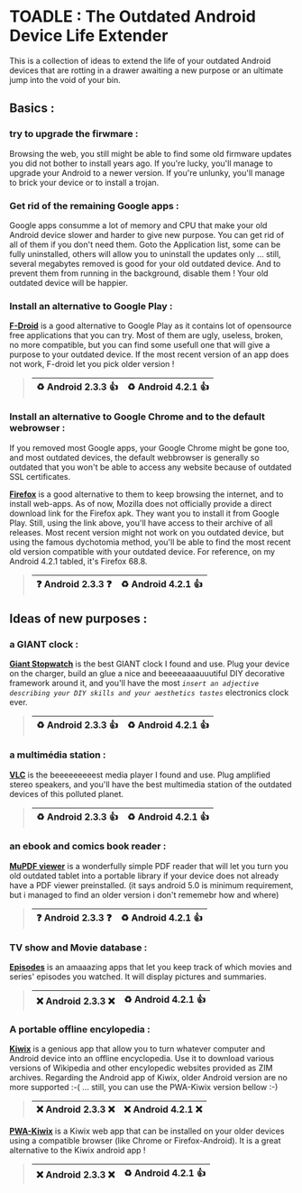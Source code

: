 # TOADLE : The Outdated Android Device Life Extender

This is a collection of ideas to extend the life of your outdated Android devices that are rotting in a drawer awaiting a new purpose or an ultimate jump into the void of your bin.

## Basics :

### try to upgrade the firwmare :
Browsing the web, you still might be able to find some old firmware updates you did not bother to install years ago. If you're lucky, you'll manage to upgrade your Android to a newer version. If you're unlunky, you'll manage to brick your device or to install a trojan.

### Get rid of the remaining Google apps :
Google apps consumme a lot of memory and CPU that make your old Android device slower and harder to give new purpose. You can get rid of all of them if you don't need them. Goto the Application list, some can be fully uninstalled, others will allow you to uninstall the updates only ... still, several megabytes removed is good for your old outdated device. And to prevent them from running in the background, disable them ! Your old outdated device will be happier.

### Install an alternative to Google Play :

**[F-Droid](https://f-droid.org/)** is a good alternative to Google Play as it contains lot of opensource free applications that you can try. Most of them are ugly, useless, broken, no more compatible, but you can find some usefull one that will give a purpose to your outdated device. If the most recent version of an app does not work, F-droid let you pick older version !
> | :recycle: Android 2.3.3 :+1:  | :recycle: Android 4.2.1 :+1: |
> |---|---|

### Install an alternative to Google Chrome and to the default webrowser :
If you removed most Google apps, your Google Chrome might be gone too, and most outdated devices, the default webbrowser is generally so outdated that you won't be able to access any website because of outdated SSL certificates.

**[Firefox](https://github.com/mozilla-mobile/fenix/releases)** is a good alternative to them to keep browsing the internet, and to install web-apps.
As of now, Mozilla does not officially provide a direct download link for the Firefox apk. They want you to install it from Google Play. Still, using the link above, you'll have access to their archive of all releases. Most recent version might not work on you outdated device, but using the famous dychotomia method, you'll be able to find the most recent old version compatible with your outdated device.
For reference, on my Android 4.2.1 tabled, it's Firefox 68.8.
> | :question: Android 2.3.3 :question:  | :recycle: Android 4.2.1 :+1: |
> |---|---|



## Ideas of new purposes :

### a GIANT clock :

**[Giant Stopwatch](https://f-droid.org/fr/packages/omegacentauri.mobi.simplestopwatch/)** is the best GIANT clock I found and use. Plug your device on the charger, build an glue a nice and beeeeaaaauuutiful DIY decorative framework around it, and you'll have the most *`insert an adjective describing your DIY skills and your aesthetics tastes`* electronics clock ever.
> | :recycle: Android 2.3.3 :+1:  | :recycle: Android 4.2.1 :+1: |
> |---|---|

### a multimédia station :

**[VLC](https://f-droid.org/fr/packages/org.videolan.vlc/)** is the beeeeeeeeest media player I found and use. Plug amplified stereo speakers, and you'll have the best multimedia station of the outdated devices of this polluted planet.
> | :recycle: Android 2.3.3 :+1:  | :recycle: Android 4.2.1 :+1: |
> |---|---|


### an ebook and comics book reader :

**[MuPDF viewer](https://f-droid.org/fr/packages/com.artifex.mupdf.viewer.app/)** is a wonderfully simple PDF reader that will let you turn you old outdated tablet into a portable library if your device does not already have a PDF viewer preinstalled. (it says android 5.0 is minimum requirement, but i managed to find an older version i don't rememebr how and where)
> | :question: Android 2.3.3 :question:  | :recycle: Android 4.2.1 :+1: |
> |---|---|


### TV show and Movie database :

**[Episodes](https://f-droid.org/fr/packages/com.redcoracle.episodes/)** is an amaaazing apps that let you keep track of which movies and series' episodes you watched. It will display pictures and summaries.
> | :x: Android 2.3.3 :x:  | :recycle: Android 4.2.1 :+1: |
> |---|---|

### A portable offline encylopedia :

**[Kiwix](https://www.kiwix.org/en/)** is a genious app that allow you to turn whatever computer and Android device into an offline encyclopedia.
Use it to download various versions of Wikipedia and other encylopedic websites provided as ZIM archives. Regarding the Android app of Kiwix, older Android version are no more supported :-( ... still, you can use the PWA-Kiwix version bellow :-)
> | :x: Android 2.3.3 :x:  | :x: Android 4.2.1 :x: |
> |---|---|

**[PWA-Kiwix](https://pwa.kiwix.org/)** is a Kiwix web app that can be installed on your older devices using a compatible browser (like Chrome or Firefox-Android). It is a great alternative to the Kiwix android app !
> | :x: Android 2.3.3 :x:  | :recycle: Android 4.2.1 :+1: |
> |---|---|
